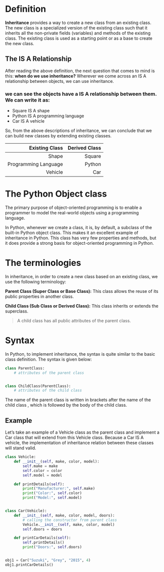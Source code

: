 # Definition
**Inheritance** provides a way to create a new class from an existing class. The new class is a specialized version of the existing class such that it inherits all the non-private fields (variables) and methods of the existing class. The existing class is used as a starting point or as a base to create the new class.

## The IS A Relationship
After reading the above definition, the next question that comes to mind is this: **when do we use inheritance?** Wherever we come across an IS A relationship between objects, we can use inheritance.

### we can see the objects have a IS A relationship between them. We can write it as:
- Square IS A shape
- Python IS A programming language
- Car IS A vehicle

So, from the above descriptions of inheritance, we can conclude that we can build new classes by extending existing classes.


|Existing Class|Derived Class|
--------------:|------------:|
|Shape         |Square       |
|Programming Language|Python|
|Vehicle	|Car

# The Python Object class
The primary purpose of object-oriented programming is to enable a programmer to model the real-world objects using a programming language.

In Python, whenever we create a class, it is, by default, a subclass of the built-in Python object class. This makes it an excellent example of inheritance in Python. This class has very few properties and methods, but it does provide a strong basis for object-oriented programming in Python.

# The terminologies
In inheritance, in order to create a new class based on an existing class, we use the following terminology:

**Parent Class (Super Class or Base Class):** This class allows the reuse of its public properties in another class.

**Child Class (Sub Class or Derived Class):** This class inherits or extends the superclass.

>A child class has all public attributes of the parent class.

# Syntax
In Python, to implement inheritance, the syntax is quite similar to the basic class definition. The syntax is given below:
```python
class ParentClass:
    # attributes of the parent class


class ChildClass(ParentClass):
    # attributes of the child class
```
The name of the parent class is written in brackets after the name of the child class , which is followed by the body of the child class.

## Example
Let’s take an example of a Vehicle class as the parent class and implement a Car class that will extend from this Vehicle class. Because a Car IS A vehicle, the implementation of inheritance relation between these classes will stand valid.
```python
class Vehicle:
    def __init__(self, make, color, model):
        self.make = make
        self.color = color
        self.model = model

    def printDetails(self):
        print("Manufacturer:", self.make)
        print("Color:", self.color)
        print("Model:", self.model)


class Car(Vehicle):
    def __init__(self, make, color, model, doors):
        # calling the constructor from parent class
        Vehicle.__init__(self, make, color, model)
        self.doors = doors

    def printCarDetails(self):
        self.printDetails()
        print("Doors:", self.doors)


obj1 = Car("Suzuki", "Grey", "2015", 4)
obj1.printCarDetails()
```
